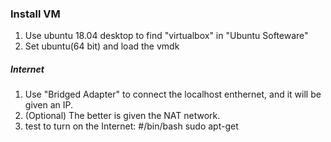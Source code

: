 ### Install VM
1. Use ubuntu 18.04 desktop to find "virtualbox" in "Ubuntu Softeware"  
2. Set ubuntu(64 bit) and load the vmdk  
  
##### Internet
1. Use "Bridged Adapter" to connect the localhost enthernet, and it will be given an IP.  
2. (Optional) The better is given the NAT network.  
3. test to turn on the Internet:
#/bin/bash
sudo apt-get

#####   
